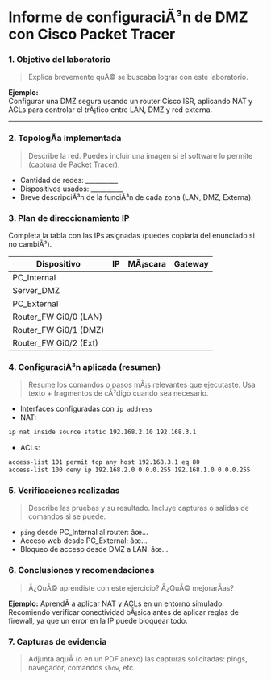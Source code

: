 # Informe de configuraciÃ³n de DMZ con Cisco Packet Tracer


### 1. Objetivo del laboratorio

> Explica brevemente quÃ© se buscaba lograr con este laboratorio.

**Ejemplo:**  
Configurar una DMZ segura usando un router Cisco ISR, aplicando NAT y ACLs para controlar el trÃ¡fico entre LAN, DMZ y red externa.

---

### 2. TopologÃ­a implementada

> Describe la red. Puedes incluir una imagen si el software lo permite (captura de Packet Tracer).

- Cantidad de redes: __________
- Dispositivos usados: __________
- Breve descripciÃ³n de la funciÃ³n de cada zona (LAN, DMZ, Externa).



### 3. Plan de direccionamiento IP

Completa la tabla con las IPs asignadas (puedes copiarla del enunciado si no cambiÃ³).

| Dispositivo             | IP              | MÃ¡scara           | Gateway           |
|-------------------------|------------------|-------------------|-------------------|
| PC_Internal             |                  |                   |                   |
| Server_DMZ              |                  |                   |                   |
| PC_External             |                  |                   |                   |
| Router_FW Gi0/0 (LAN)   |                  |                   |                   |
| Router_FW Gi0/1 (DMZ)   |                  |                   |                   |
| Router_FW Gi0/2 (Ext)   |                  |                   |                   |


### 4. ConfiguraciÃ³n aplicada (resumen)

> Resume los comandos o pasos mÃ¡s relevantes que ejecutaste. Usa texto + fragmentos de cÃ³digo cuando sea necesario.

- Interfaces configuradas con `ip address`
- NAT:
```bash
ip nat inside source static 192.168.2.10 192.168.3.1
```
- ACLs:
```bash
access-list 101 permit tcp any host 192.168.3.1 eq 80
access-list 100 deny ip 192.168.2.0 0.0.0.255 192.168.1.0 0.0.0.255
```



### 5. Verificaciones realizadas

> Describe las pruebas y su resultado. Incluye capturas o salidas de comandos si se puede.

- `ping` desde PC_Internal al router: âœ…
- Acceso web desde PC_External: âœ…
- Bloqueo de acceso desde DMZ a LAN: âœ…


### 6. Conclusiones y recomendaciones

> Â¿QuÃ© aprendiste con este ejercicio? Â¿QuÃ© mejorarÃ­as?

**Ejemplo:**
AprendÃ­ a aplicar NAT y ACLs en un entorno simulado. Recomiendo verificar conectividad bÃ¡sica antes de aplicar reglas de firewall, ya que un error en la IP puede bloquear todo.


### 7. Capturas de evidencia

> Adjunta aquÃ­ (o en un PDF anexo) las capturas solicitadas: pings, navegador, comandos `show`, etc.
